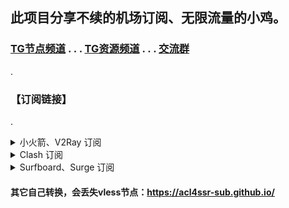 ## 此项目分享不续的机场订阅、无限流量的小鸡。

### [TG节点频道](https://t.me/yzcjd) . . . [TG资源频道](https://t.me/yzc020) . . . [交流群](https://t.me/yzcjdjlq)

.

### 【订阅链接】

.

<details>
<summary>小火箭、V2Ray 订阅</summary>

```
https://raw.githubusercontent.com/yzcjd/jiedian/main/%40yzcjd
```
</details>

<details>
<summary>Clash 订阅</summary>

```
https://sub.id9.cc/sub?target=clash&new_name=true&url=https%3A%2F%2Fraw.githubusercontent.com%2Fyzcjd%2Fjiedian%2Fmain%2F%2540yzcjd&insert=false&config=https%3A%2F%2Fraw.githubusercontent.com%2FACL4SSR%2FACL4SSR%2Fmaster%2FClash%2Fconfig%2FACL4SSR_Online_Mini_MultiCountry.ini
```
</details>

<details>
<summary>Surfboard、Surge 订阅</summary>

```
https://api.dler.io/sub?target=surfboard&url=https%3A%2F%2Fraw.githubusercontent.com%2Fyzcjd%2Fjiedian%2Fmain%2F%2540yzcjd&insert=false&config=https%3A%2F%2Fraw.githubusercontent.com%2FACL4SSR%2FACL4SSR%2Fmaster%2FClash%2Fconfig%2FACL4SSR_Online_Mini_MultiCountry.ini
```
</details>

#### 其它自己转换，会丢失vless节点：https://acl4ssr-sub.github.io/
